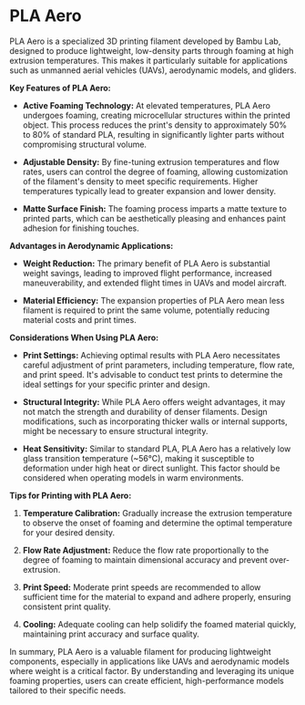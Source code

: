 # PLA Aero

PLA Aero is a specialized 3D printing filament developed by Bambu Lab, designed to produce lightweight, low-density parts through foaming at high extrusion temperatures. This makes it particularly suitable for applications such as unmanned aerial vehicles (UAVs), aerodynamic models, and gliders. 

**Key Features of PLA Aero:**

- **Active Foaming Technology:** At elevated temperatures, PLA Aero undergoes foaming, creating microcellular structures within the printed object. This process reduces the print's density to approximately 50% to 80% of standard PLA, resulting in significantly lighter parts without compromising structural volume. 

- **Adjustable Density:** By fine-tuning extrusion temperatures and flow rates, users can control the degree of foaming, allowing customization of the filament's density to meet specific requirements. Higher temperatures typically lead to greater expansion and lower density. 

- **Matte Surface Finish:** The foaming process imparts a matte texture to printed parts, which can be aesthetically pleasing and enhances paint adhesion for finishing touches. 

**Advantages in Aerodynamic Applications:**

- **Weight Reduction:** The primary benefit of PLA Aero is substantial weight savings, leading to improved flight performance, increased maneuverability, and extended flight times in UAVs and model aircraft. 

- **Material Efficiency:** The expansion properties of PLA Aero mean less filament is required to print the same volume, potentially reducing material costs and print times. 

**Considerations When Using PLA Aero:**

- **Print Settings:** Achieving optimal results with PLA Aero necessitates careful adjustment of print parameters, including temperature, flow rate, and print speed. It's advisable to conduct test prints to determine the ideal settings for your specific printer and design. 

- **Structural Integrity:** While PLA Aero offers weight advantages, it may not match the strength and durability of denser filaments. Design modifications, such as incorporating thicker walls or internal supports, might be necessary to ensure structural integrity. 

- **Heat Sensitivity:** Similar to standard PLA, PLA Aero has a relatively low glass transition temperature (~56°C), making it susceptible to deformation under high heat or direct sunlight. This factor should be considered when operating models in warm environments. 

**Tips for Printing with PLA Aero:**

1. **Temperature Calibration:** Gradually increase the extrusion temperature to observe the onset of foaming and determine the optimal temperature for your desired density. 

2. **Flow Rate Adjustment:** Reduce the flow rate proportionally to the degree of foaming to maintain dimensional accuracy and prevent over-extrusion. 

3. **Print Speed:** Moderate print speeds are recommended to allow sufficient time for the material to expand and adhere properly, ensuring consistent print quality. 

4. **Cooling:** Adequate cooling can help solidify the foamed material quickly, maintaining print accuracy and surface quality. 

In summary, PLA Aero is a valuable filament for producing lightweight components, especially in applications like UAVs and aerodynamic models where weight is a critical factor. By understanding and leveraging its unique foaming properties, users can create efficient, high-performance models tailored to their specific needs.

 